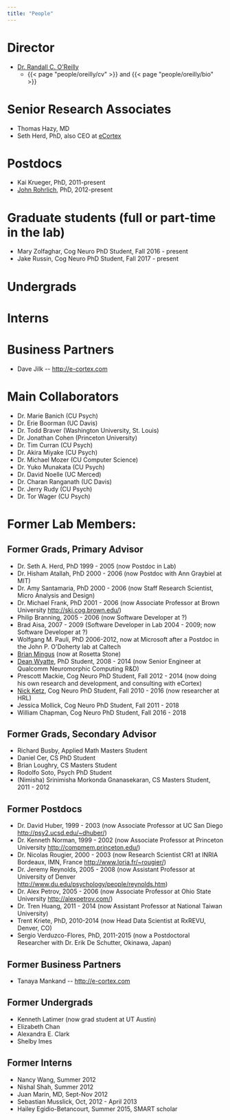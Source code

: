 ```yaml
---
title: "People"
---
```


# Director

* [Dr. Randall C. O'Reilly](https://psychology.ucdavis.edu/people/oreilly) 
    + {{< page "people/oreilly/cv" >}} and {{< page "people/oreilly/bio" >}}

# Senior Research Associates

* Thomas Hazy, MD
* Seth Herd, PhD, also CEO at [eCortex](http://e-cortex.com)

# Postdocs

* Kai Krueger, PhD, 2011-present
* [John Rohrlich](https://grey.colorado.edu/CompCogNeuro/index.php/CCNLab/rohrlich), PhD, 2012-present

# Graduate students (full or part-time in the lab)

* Mary Zolfaghar, Cog Neuro PhD Student, Fall 2016 - present
* Jake Russin, Cog Neuro PhD Student, Fall 2017 - present

# Undergrads

# Interns

# Business Partners

* Dave Jilk -- http://e-cortex.com

# Main Collaborators

* Dr. Marie Banich (CU Psych)
* Dr. Erie Boorman (UC Davis)
* Dr. Todd Braver (Washington University, St. Louis)
* Dr. Jonathan Cohen (Princeton University)
* Dr. Tim Curran (CU Psych)
* Dr. Akira Miyake (CU Psych)
* Dr. Michael Mozer (CU Computer Science)
* Dr. Yuko Munakata (CU Psych)
* Dr. David Noelle (UC Merced)
* Dr. Charan Ranganath (UC Davis)
* Dr. Jerry Rudy (CU Psych)
* Dr. Tor Wager (CU Psych)

# Former Lab Members:

## Former Grads, Primary Advisor

* Dr. Seth A. Herd, PhD 1999 - 2005 (now Postdoc in Lab)
* Dr. Hisham Atallah, PhD 2000 - 2006 (now Postdoc with Ann Graybiel at MIT)
* Dr. Amy Santamaria, PhD 2000 - 2006  (now Staff Research Scientist, Micro Analysis and Design)
* Dr. Michael Frank, PhD 2001 - 2006 (now Associate Professor at Brown University http://ski.cog.brown.edu/)
* Philip Branning, 2005 - 2006 (now Software Developer at ?)
* Brad Aisa, 2007 - 2009 (Software Developer in Lab 2004 - 2009; now Software Developer at ?)
* Wolfgang M. Pauli, PhD 2006-2012, now at Microsoft after a Postdoc in the John P. O'Doherty lab at Caltech
* [Brian Mingus](http://grey.colorado.edu/mingus) (now at Rosetta Stone)
* [Dean Wyatte](http://psych.colorado.edu/~wyatte), PhD Student, 2008 - 2014 (now Senior Engineer at Qualcomm Neuromorphic Computing R&D)
* Prescott Mackie, Cog Neuro PhD Student, Fall 2012 - 2014 (now doing his own research and development, and consulting with eCortex)
* [Nick Ketz](http://psych.colorado.edu/~nike3851), Cog Neuro PhD Student, Fall 2010 - 2016 (now researcher at HRL)
* Jessica Mollick, Cog Neuro PhD Student, Fall 2011 - 2018
* William Chapman, Cog Neuro PhD Student, Fall 2016 - 2018

## Former Grads, Secondary Advisor

* Richard Busby, Applied Math Masters Student
* Daniel Cer, CS PhD Student
* Brian Loughry, CS Masters Student
* Rodolfo Soto, Psych PhD Student
* (Nimisha) Srinimisha Morkonda Gnanasekaran, CS Masters Student, 2011 - 2012

## Former Postdocs

* Dr. David Huber, 1999 - 2003 (now Associate Professor at UC San Diego http://psy2.ucsd.edu/~dhuber/)
* Dr. Kenneth Norman, 1999 - 2002 (now Associate Professor at Princeton University http://compmem.princeton.edu/)
* Dr. Nicolas Rougier, 2000 - 2003 (now Research Scientist CR1 at INRIA Bordeaux, IMN, France http://www.loria.fr/~rougier/)
* Dr. Jeremy Reynolds, 2005 - 2008 (now Assistant Professor at University of Denver http://www.du.edu/psychology/people/reynolds.htm)
* Dr. Alex Petrov, 2005 - 2006 (now Associate Professor at Ohio State University http://alexpetrov.com/)
* Dr. Tren Huang, 2011 - 2014 (now Assistant Professor at National Taiwan University)
* Trent Kriete, PhD, 2010-2014 (now Head Data Scientist at RxREVU, Denver, CO)
* Sergio Verduzco-Flores, PhD, 2011-2015 (now a Postdoctoral Researcher with Dr. Erik De Schutter, Okinawa, Japan)

## Former Business Partners

* Tanaya Mankand -- http://e-cortex.com


## Former Undergrads

* Kenneth Latimer (now grad student at UT Austin)
* Elizabeth Chan
* Alexandra E. Clark
* Shelby Imes

## Former Interns

* Nancy Wang, Summer 2012
* Nishal Shah, Summer 2012
* Juan Marin, MD, Sept-Nov 2012
* Sebastian Musslick, Oct, 2012 - April 2013
* Hailey Egidio-Betancourt, Summer 2015, SMART scholar


